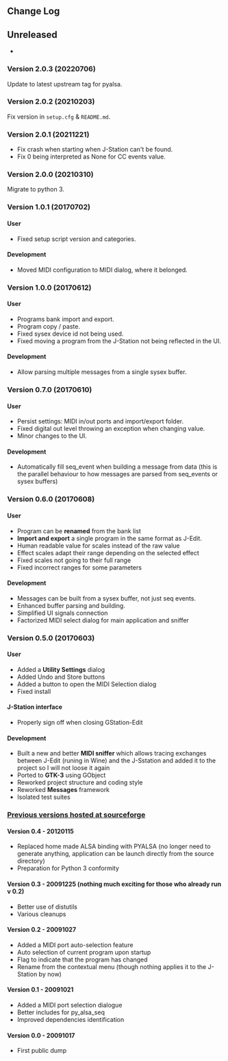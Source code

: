 ## Change Log

## Unreleased

-

### Version 2.0.3 (20220706)

Update to latest upstream tag for pyalsa.

### Version 2.0.2 (20210203)

Fix version in `setup.cfg` & `README.md`.

### Version 2.0.1 (20211221)

- Fix crash when starting when J-Station can't be found.
- Fix 0 being interpreted as None for CC events value.

### Version 2.0.0 (20210310)

Migrate to python 3.

### Version 1.0.1 (20170702)

#### User

- Fixed setup script version and categories.

#### Development

- Moved MIDI configuration to MIDI dialog, where it belonged.

### Version 1.0.0 (20170612)

#### User

- Programs bank import and export.
- Program copy / paste.
- Fixed sysex device id not being used.
- Fixed moving a program from the J-Station not being reflected in the UI.

#### Development

- Allow parsing multiple messages from a single sysex buffer.

### Version 0.7.0 (20170610)

#### User

- Persist settings: MIDI in/out ports and import/export folder.
- Fixed digital out level throwing an exception when changing value.
- Minor changes to the UI.

#### Development

- Automatically fill seq_event when building a message from data (this is the
parallel behaviour to how messages are parsed from seq_events or sysex buffers)


### Version 0.6.0 (20170608)

#### User

- Program can be **renamed** from the bank list
- **Import and export** a single program in the same format as J-Edit.
- Human readable value for scales instead of the raw value
- Effect scales adapt their range depending on the selected effect
- Fixed scales not going to their full range
- Fixed incorrect ranges for some parameters

#### Development

- Messages can be built from a sysex buffer, not just seq events.
- Enhanced buffer parsing and building.
- Simplified UI signals connection
- Factorized MIDI select dialog for main application and sniffer

### Version 0.5.0 (20170603)

#### User

- Added a **Utility Settings** dialog
- Added Undo and Store buttons
- Added a button to open the MIDI Selection dialog
- Fixed install

#### J-Station interface

- Properly sign off when closing GStation-Edit

#### Development

- Built a new and better **MIDI sniffer** which allows tracing exchanges
between J-Edit (runing in Wine) and the J-Sstation and added it to the project
so I will not loose it again
- Ported to **GTK-3** using GObject
- Reworked project structure and coding style
- Reworked **Messages** framework
- Isolated test suites


### [Previous versions hosted at sourceforge](https://sourceforge.net/projects/gstation-edit/)

#### Version 0.4 - 20120115

- Replaced home made ALSA binding with PYALSA (no longer need to generate
anything, application can be launch directly from the source directory)
- Preparation for Python 3 conformity

#### Version 0.3 - 20091225 (nothing much exciting for those who already run v 0.2)

- Better use of distutils
- Various cleanups

#### Version 0.2 - 20091027

- Added a MIDI port auto-selection feature
- Auto selection of current program upon startup
- Flag to indicate that the program has changed
- Rename from the contextual menu (though nothing applies it to the J-Station
by now)

#### Version 0.1 - 20091021

- Added a MIDI port selection dialogue
- Better includes for py_alsa_seq
- Improved dependencies identification

#### Version 0.0 - 20091017

- First public dump
